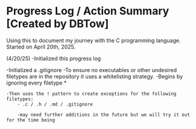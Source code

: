 # Progress Log / Action Summary [Created by DBTow]

Using this to document my journey with the C programming language. Started on April 20th, 2025.

(4/20/25)
-Initialized this progress log

-Initialized a .gitignore
    -To ensure no executables or other undesired filetypes are in the repository it uses a whitelisting strategy.
    -Begins by ignoring every filetype *
    
    -Then uses the ! pattern to create exceptions for the following filetypes:
        - .c / .h / .md / .gitignore

        -may need further additions in the future but we will try it out for the time being
